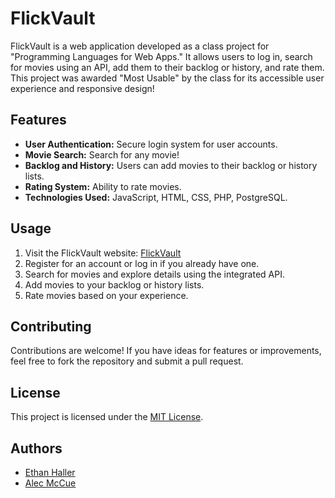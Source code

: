 # FlickVault

FlickVault is a web application developed as a class project for "Programming Languages for Web Apps." It allows users to log in, search for movies using an API, add them to their backlog or history, and rate them. This project was awarded "Most Usable" by the class for its accessible user experience and responsive design!

## Features

- **User Authentication:** Secure login system for user accounts.
- **Movie Search:** Search for any movie!
- **Backlog and History:** Users can add movies to their backlog or history lists.
- **Rating System:** Ability to rate movies.
- **Technologies Used:** JavaScript, HTML, CSS, PHP, PostgreSQL.

## Usage

1. Visit the FlickVault website: [FlickVault](https://cs4640.cs.virginia.edu/ttk4ey/flickvault/)
2. Register for an account or log in if you already have one.
3. Search for movies and explore details using the integrated API.
4. Add movies to your backlog or history lists.
5. Rate movies based on your experience.

## Contributing

Contributions are welcome! If you have ideas for features or improvements, feel free to fork the repository and submit a pull request.

## License

This project is licensed under the [MIT License](LICENSE).

## Authors

- [Ethan Haller](https://github.com/EthanHaller)
- [Alec McCue](https://github.com/alecmccue)

